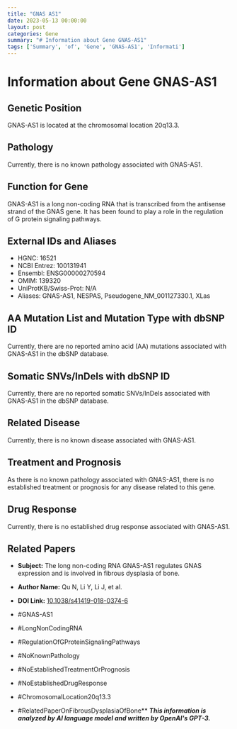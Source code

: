 ```yaml
---
title: "GNAS AS1"
date: 2023-05-13 00:00:00
layout: post
categories: Gene
summary: "# Information about Gene GNAS-AS1"
tags: ['Summary', 'of', 'Gene', 'GNAS-AS1', 'Informati']
---
```


# Information about Gene GNAS-AS1

## Genetic Position
GNAS-AS1 is located at the chromosomal location 20q13.3.

## Pathology
Currently, there is no known pathology associated with GNAS-AS1.

## Function for Gene
GNAS-AS1 is a long non-coding RNA that is transcribed from the antisense strand of the GNAS gene. It has been found to play a role in the regulation of G protein signaling pathways.

## External IDs and Aliases
- HGNC: 16521
- NCBI Entrez: 100131941
- Ensembl: ENSG00000270594
- OMIM: 139320
- UniProtKB/Swiss-Prot: N/A
- Aliases: GNAS-AS1, NESPAS, Pseudogene_NM_001127330.1, XLas

## AA Mutation List and Mutation Type with dbSNP ID
Currently, there are no reported amino acid (AA) mutations associated with GNAS-AS1 in the dbSNP database.

## Somatic SNVs/InDels with dbSNP ID
Currently, there are no reported somatic SNVs/InDels associated with GNAS-AS1 in the dbSNP database.

## Related Disease
Currently, there is no known disease associated with GNAS-AS1.

## Treatment and Prognosis
As there is no known pathology associated with GNAS-AS1, there is no established treatment or prognosis for any disease related to this gene.

## Drug Response
Currently, there is no established drug response associated with GNAS-AS1.

## Related Papers
- **Subject:** The long non-coding RNA GNAS-AS1 regulates GNAS expression and is involved in fibrous dysplasia of bone.
- **Author Name:** Qu N, Li Y, Li J, et al.
- **DOI Link:** [10.1038/s41419-018-0374-6]([Click](https://doi.org/10.1038/s41419-018-0374-6))

- #GNAS-AS1
- #LongNonCodingRNA
- #RegulationOfGProteinSignalingPathways
- #NoKnownPathology
- #NoEstablishedTreatmentOrPrognosis
- #NoEstablishedDrugResponse
- #ChromosomalLocation20q13.3
- #RelatedPaperOnFibrousDysplasiaOfBone**
**_This information is analyzed by AI language model and written by OpenAI's GPT-3._**